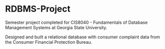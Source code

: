 # RDBMS-Project

Semester project completed for CIS8040 - Fundamentals of Database Management Systems at Georgia State University.

Designed and built a relational database with consumer complaint data from the Consumer Financial Protection Bureau.
